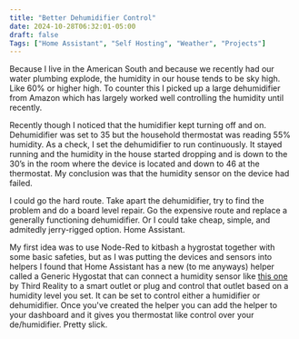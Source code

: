 ```yaml
---
title: "Better Dehumidifier Control"
date: 2024-10-28T06:32:01-05:00
draft: false
Tags: ["Home Assistant", "Self Hosting", "Weather", "Projects"]
---
```


Because I live in the American South and because we recently had our water
plumbing explode, the humidity in our house tends to be sky high. Like 60%
or higher high. To counter this I picked up a large dehumidifier from 
Amazon which has largely worked well controlling the humidity until 
recently.

Recently though I noticed that the humidifier kept turning off and on. 
Dehumidifier was set to 35 but the household thermostat was reading 55% 
humidity. As a check, I set the dehumidifier to run continuously. It 
stayed running and the humidity in the house started dropping and is 
down to the 30’s in the room where the device is located and down to 
46 at the thermostat. My conclusion was that the humidity sensor on the 
device had failed.

I could go the hard route. Take apart the dehumidifier, try to find the 
problem and do a board level repair. Go the expensive route and replace 
a generally functioning dehumidifier. Or I could take cheap, simple, and 
admitedly jerry-rigged option. Home Assistant.

My first idea was to use Node-Red to kitbash a hygrostat together with
some basic safeties, but as I was putting the devices and sensors into 
helpers I found that Home Assistant has a new (to me anyways) helper 
called a Generic Hygostat that can connect a humidity sensor like 
[this one](<https://www.amazon.com/dp/B0D2NVJTS3>) by Third Reality to a 
smart outlet or plug and control that outlet based on a humidity level 
you set. It can be set to control either a humidifier or dehumidifier. 
Once you've created the helper you can add the helper to your dashboard 
and it gives you thermostat like control over your de/humidifier. Pretty 
slick.
